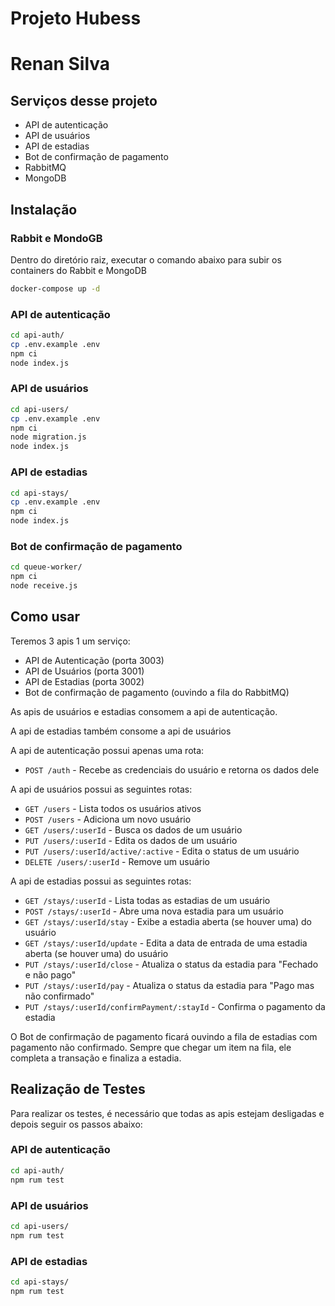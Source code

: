 # Projeto Hubess
# Renan Silva

## Serviços desse projeto
- API de autenticação
- API de usuários
- API de estadias
- Bot de confirmação de pagamento
- RabbitMQ
- MongoDB

## Instalação

### Rabbit e MondoGB
Dentro do diretório raiz, executar o comando abaixo para subir os containers do Rabbit e MongoDB

```sh
docker-compose up -d
```

### API de autenticação

```sh
cd api-auth/
cp .env.example .env
npm ci
node index.js
```

### API de usuários

```sh
cd api-users/
cp .env.example .env
npm ci
node migration.js
node index.js
```

### API de estadias

```sh
cd api-stays/
cp .env.example .env
npm ci
node index.js
```

### Bot de confirmação de pagamento

```sh
cd queue-worker/
npm ci
node receive.js
```

## Como usar

Teremos 3 apis 1 um serviço:
- API de Autenticação (porta 3003)
- API de Usuários (porta 3001)
- API de Estadias (porta 3002)
- Bot de confirmação de pagamento (ouvindo a fila do RabbitMQ)

As apis de usuários e estadias consomem a api de autenticação.

A api de estadias também consome a api de usuários

A api de autenticação possui apenas uma rota:
- `POST /auth` - Recebe as credenciais do usuário e retorna os dados dele

A api de usuários possui as seguintes rotas:
- `GET /users` - Lista todos os usuários ativos
- `POST /users` - Adiciona um novo usuário
- `GET /users/:userId` - Busca os dados de um usuário
- `PUT /users/:userId` - Edita os dados de um usuário
- `PUT /users/:userId/active/:active` - Edita o status de um usuário
- `DELETE /users/:userId` - Remove um usuário

A api de estadias possui as seguintes rotas:
- `GET /stays/:userId` - Lista todas as estadias de um usuário
- `POST /stays/:userId` - Abre uma nova estadia para um usuário
- `GET /stays/:userId/stay` - Exibe a estadia aberta (se houver uma) do usuário
- `GET /stays/:userId/update` - Edita a data de entrada de uma estadia aberta (se houver uma) do usuário
- `PUT /stays/:userId/close` - Atualiza o status da estadia para "Fechado e não pago"
- `PUT /stays/:userId/pay` - Atualiza o status da estadia para "Pago mas não confirmado"
- `PUT /stays/:userId/confirmPayment/:stayId` - Confirma o pagamento da estadia


O Bot de confirmação de pagamento ficará ouvindo a fila de estadias com pagamento não confirmado. Sempre que chegar um item na fila, ele completa a transação e finaliza a estadia.


## Realização de Testes

Para realizar os testes, é necessário que todas as apis estejam desligadas e depois seguir os passos abaixo:

### API de autenticação

```sh
cd api-auth/
npm rum test
```

### API de usuários

```sh
cd api-users/
npm rum test
```

### API de estadias

```sh
cd api-stays/
npm rum test
```